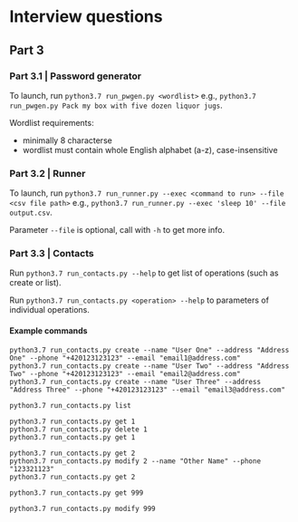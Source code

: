 # Interview questions
## Part 3
### Part 3.1  | Password generator
To launch, run 
`python3.7 run_pwgen.py <wordlist>`
e.g., `python3.7 run_pwgen.py Pack my box with five dozen liquor jugs`.

Wordlist requirements:
 - minimally 8 characterse
 - wordlist must contain whole English alphabet (a-z), case-insensitive


### Part 3.2  | Runner
To launch, run 
`python3.7 run_runner.py --exec <command to run> --file <csv file path>`
e.g., `python3.7 run_runner.py --exec 'sleep 10' --file output.csv`.

Parameter `--file` is optional, call with `-h` to get more info.

### Part 3.3  | Contacts
Run `python3.7 run_contacts.py --help` to get list of operations (such as create or list).

Run `python3.7 run_contacts.py <operation> --help` to parameters of individual operations.

#### Example commands
```
python3.7 run_contacts.py create --name "User One" --address "Address One" --phone "+420123123123" --email "email1@address.com"
python3.7 run_contacts.py create --name "User Two" --address "Address Two" --phone "+420123123123" --email "email2@address.com"
python3.7 run_contacts.py create --name "User Three" --address "Address Three" --phone "+420123123123" --email "email3@address.com"

python3.7 run_contacts.py list

python3.7 run_contacts.py get 1
python3.7 run_contacts.py delete 1
python3.7 run_contacts.py get 1

python3.7 run_contacts.py get 2
python3.7 run_contacts.py modify 2 --name "Other Name" --phone "123321123"
python3.7 run_contacts.py get 2

python3.7 run_contacts.py get 999

python3.7 run_contacts.py modify 999
```